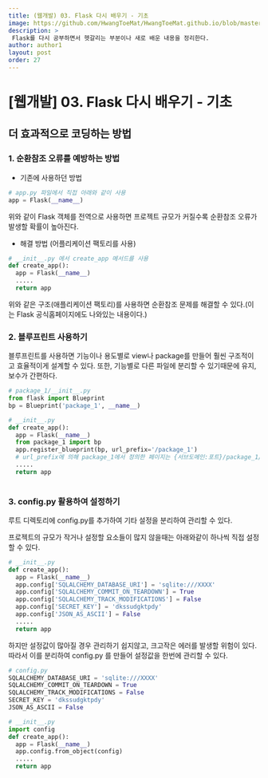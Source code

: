 ```yaml
---
title: (웹개발) 03. Flask 다시 배우기 - 기초
image: https://github.com/HwangToeMat/HwangToeMat.github.io/blob/master/Computer-Science/image/WEB/FLASK/flask.png?raw=true
description: >
 Flask를 다시 공부하면서 헷갈리는 부분이나 새로 배운 내용을 정리한다.
author: author1
layout: post
order: 27
---
```


# [웹개발] 03. Flask 다시 배우기 - 기초

## 더 효과적으로 코딩하는 방법

### 1. 순환참조 오류를 예방하는 방법

- 기존에 사용하던 방법

```python
# app.py 파일에서 직접 아래와 같이 사용
app = Flask(__name__)
```

위와 같이 Flask 객체를 전역으로 사용하면 프로젝트 규모가 커질수록 순환참조 오류가 발생할 확률이 높아진다.

- 해결 방법 (어플리케이션 팩토리를 사용)

```python
# __init__.py 에서 create_app 메서드를 사용
def create_app():
  app = Flask(__name__)
  .....
  return app
```

위와 같은 구조(애플리케이션 팩토리)를 사용하면 순환참조 문제를 해결할 수 있다.(이는 Flask 공식홈페이지에도 나와있는 내용이다.)

### 2. 블루프린트 사용하기

블루프린트를 사용하면 기능이나 용도별로 view나 package를 만들어 훨씬 구조적이고 효율적이게 설계할 수 있다.
또한, 기능별로 다른 파일에 분리할 수 있기때문에 유지, 보수가 간편하다.

```python
# package_1/__init__.py
from flask import Blueprint
bp = Blueprint('package_1', __name__)

# __init__.py
def create_app():
  app = Flask(__name__)
  from package_1 import bp
  app.register_blueprint(bp, url_prefix='/package_1') 
  # url_prefix에 의해 package_1에서 정의한 페이지는 {서브도메인:포트}/package_1/ 이후에 나오게 된다.  
  .....
  return app
  
```

### 3. config.py 활용하여 설정하기

루트 디렉토리에 config.py를 추가하여 기타 설정을 분리하여 관리할 수 있다.

프로젝트의 규모가 작거나 설정할 요소들이 많지 않을때는
아래와같이 하나씩 직접 설정할 수 있다.

```python
# __init__.py 
def create_app():
  app = Flask(__name__)
  app.config['SQLALCHEMY_DATABASE_URI'] = 'sqlite:///XXXX'
  app.config['SQLALCHEMY_COMMIT_ON_TEARDOWN'] = True
  app.config['SQLALCHEMY_TRACK_MODIFICATIONS'] = False
  app.config['SECRET_KEY'] = 'dkssudgktpdy'
  app.config['JSON_AS_ASCII'] = False
  .....
  return app
```

하지만 설정값이 많아질 경우 관리하기 쉽지않고, 크고작은 에러를 발생할 위험이 있다. 따라서 이를 분리하여 config.py 를 만들어 설정값을 한번에 관리할 수 있다.

```python
# config.py
SQLALCHEMY_DATABASE_URI = 'sqlite:///XXXX'
SQLALCHEMY_COMMIT_ON_TEARDOWN = True
SQLALCHEMY_TRACK_MODIFICATIONS = False
SECRET_KEY = 'dkssudgktpdy'
JSON_AS_ASCII = False

# __init__.py
import config
def create_app():
  app = Flask(__name__)
  app.config.from_object(config)
  .....
  return app
```

